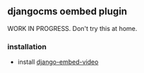 ## djangocms oembed plugin

WORK IN PROGRESS. Don't try this at home.

### installation

* install [django-embed-video](https://github.com/yetty/django-embed-video)
